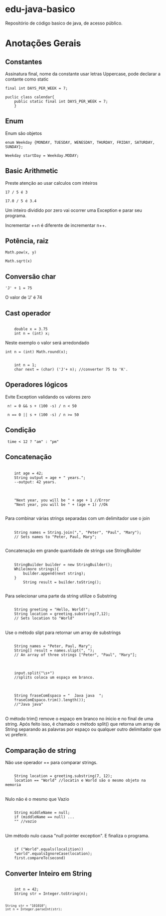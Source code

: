 <!-- Configuração do git README.md no site: https://docs.github.com/pt/get-started/writing-on-github/getting-started-with-writing-and-formatting-on-github/basic-writing-and-formatting-syntax-->

# edu-java-basico
Repositório de código basico de java, de acesso público.
<h1>Anotações Gerais</h1>

<h2>Constantes</h2>
<p>Assinatura final, nome da constante usar letras Uppercase, pode declarar a contante como static</p>
<pre><code>final int DAYS_PER_WEEK = 7;</code></pre>
<pre><code>puclic class calendar{
    public static final int DAYS_PER_WEEK = 7;
    }</code></pre>

<h2>Enum</h2>
<p>Enum são objetos</p>
<pre><code>enum Weekday {MONDAY, TUESDAY, WENESDAY, THURDAY, FRIDAY, SATURDAY, SUNDAY};</code></pre>
<pre><code>Weekday startDay = Weekday.MODAY;</code></pre>

<h2>Basic Arithmetic</h2>
<p>Preste atenção ao usar calculos com inteiros</p>
<pre><code>17 / 5 é 3</code></pre>
<pre><code>17.0 / 5 é 3.4</code></pre>

<p>Um inteiro dividido por zero vai ocorrer uma Exception e parar seu programa.</p>
<p>Incrementar ++n é diferente de incrementar n++.</p>

<h2>Potência, raiz</h2>
<pre><code>Math.pow(x, y)</code></pre>
<pre><code>Math.sqrt(x)</code></pre>

<h2>Conversão char</h2>
<pre><code>'J' + 1 = 75</code></pre>
<p>O valor de 'J' é 74</p>

<h2>Cast operador</h2>
<pre><code>
    double x = 3.75
    int n = (int) x;        
</code></pre>
<p>Neste exemplo o valor será arredondado</p>
<pre><code>int n = (int) Math.round(x);</code></pre>
<pre><code>
    int n = 1;
    char next = (char) ('J'+ n); //converter 75 to 'K'.
</code></pre>

<h2>Operadores lógicos</h2>
<p>Evite Exception validando os valores zero</p>
<pre><code> n! = 0 && s + (100 -s) / n < 50</code></pre>
<pre><code> n == 0 || s + (100 -s) / n >= 50</code></pre>

<h2>Condição</h2>
<pre><code> time < 12 ? "am" : "pm"</code></pre>

<h2>Concatenação</h2>
<pre>
    <code>
    int age = 42;
    String output = age + " years.";
    --output: 42 years.
    </code>
</pre>
<pre>
    <code>
    "Next year, you will be " + age + 1 //Error
    "Next year, you will be " + (age + 1) //Ok
    </code>
</pre>

<p>Para combinar várias strings separadas com um delimitador use o join</p>
<pre>
    <code>
    String names = String.join(",", "Peter", "Paul", "Mary");
    // Sets names to "Peter, Paul, Mary";
    </code>
</pre>
<p>Concatenação em grande quantidade de strings use StringBuilder</p>
<pre>
    <code>
    StringBuilder builder = new StringBuilder();
    While(more strings){
        builder.append(next string);
    }
        String result = builder.toString();
    </code>
</pre>

<p>Para selecionar uma parte da string utilize o Substring</p>
<pre>
<code>
    String greeting = "Hello, World!";
    String location = greeting.substring(7,12);
    // Sets location to "World"
</code>
</pre>

<p>Use o método slipt para retornar um array de substrings</p>
<pre>
<code>
    String names = "Peter, Paul, Mary";
    String[] result = names.slipt(", ");
    // An array of three strings ["Peter", "Paul", "Mary"];
</code>
</pre>
<pre>
<code>
    input.split("\s+")
    //splits coloca um espaço em branco.
</code>
</pre>
<pre>
<code>
    String fraseComEspaco = "  Java java  ";
    fraseComEspaco.trim().length());
    //"Java java"
</code>
</pre>
<p>O método trim() remove o espaço em branco no ínicio e no final de uma string. Após feito isso, é chamado o método
    split() que retorna um array de String separando as palavras por espaço ou qualquer outro delimitador que vc
    preferir.</p>

<h2>Comparação de string</h2>
<p>Não use operador == para comparar strings.</p>
<pre>
<code>
    String location = greeting.substring(7, 12);
    location == "World" //locatin e World são o mesmo objeto na memoria
</code>
</pre>
<p> Nulo não é o mesmo que Vazio</p>
<pre>
<code>
    String middleName = null;
    if (middleName == null) ...
    "" //vazio
</code>
</pre>
<p>Um método nulo causa "null pointer exception". E finaliza o programa.</p>
<pre><code>
    if ("World".equals(localition))
    "world".equalsIgnoreCase(location);
    first.compareTo(second)
</code></pre>

<h2>Converter Inteiro em String</h2>
<pre><code>
    int n = 42;
    String str = Integer.toString(n);

    String str = "101010";   
    int n = Integer.parseInt(str);
</code></pre>
